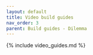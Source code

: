 ```yaml
---
layout: default
title: Video build guides
nav_order: 3
parent: Build guides - Dilemma
---
```


{% include video_guides.md %}